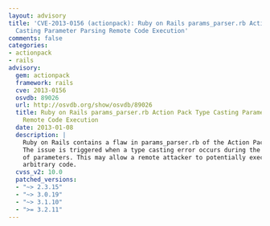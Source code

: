 ```yaml
---
layout: advisory
title: 'CVE-2013-0156 (actionpack): Ruby on Rails params_parser.rb Action Pack Type
  Casting Parameter Parsing Remote Code Execution'
comments: false
categories:
- actionpack
- rails
advisory:
  gem: actionpack
  framework: rails
  cve: 2013-0156
  osvdb: 89026
  url: http://osvdb.org/show/osvdb/89026
  title: Ruby on Rails params_parser.rb Action Pack Type Casting Parameter Parsing
    Remote Code Execution
  date: 2013-01-08
  description: |
    Ruby on Rails contains a flaw in params_parser.rb of the Action Pack.
    The issue is triggered when a type casting error occurs during the parsing
    of parameters. This may allow a remote attacker to potentially execute
    arbitrary code.
  cvss_v2: 10.0
  patched_versions:
  - "~> 2.3.15"
  - "~> 3.0.19"
  - "~> 3.1.10"
  - ">= 3.2.11"
---
```

